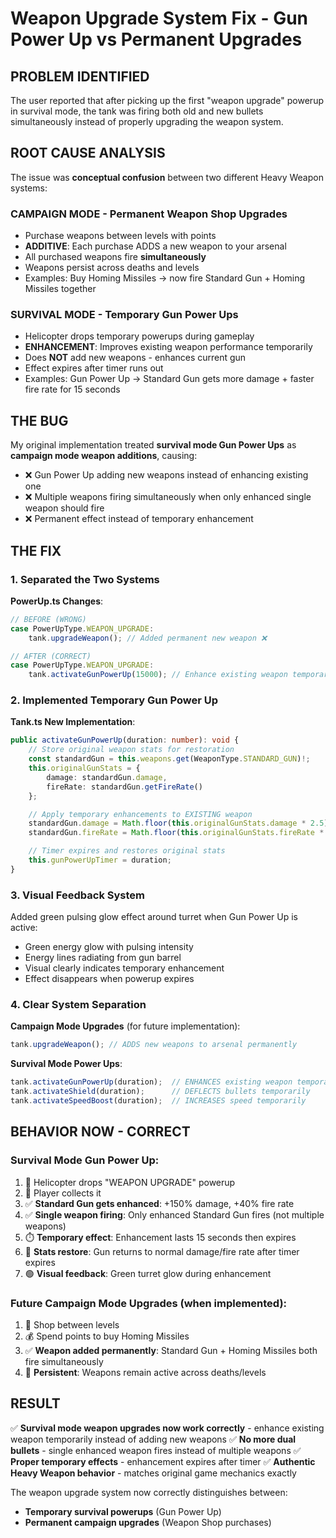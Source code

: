 # Weapon Upgrade System Fix - Gun Power Up vs Permanent Upgrades

## **PROBLEM IDENTIFIED**

The user reported that after picking up the first "weapon upgrade" powerup in survival mode, the tank was firing both old and new bullets simultaneously instead of properly upgrading the weapon system.

## **ROOT CAUSE ANALYSIS**

The issue was **conceptual confusion** between two different Heavy Weapon systems:

### **CAMPAIGN MODE - Permanent Weapon Shop Upgrades**
- Purchase weapons between levels with points
- **ADDITIVE**: Each purchase ADDS a new weapon to your arsenal
- All purchased weapons fire **simultaneously**
- Weapons persist across deaths and levels
- Examples: Buy Homing Missiles → now fire Standard Gun + Homing Missiles together

### **SURVIVAL MODE - Temporary Gun Power Ups**
- Helicopter drops temporary powerups during gameplay
- **ENHANCEMENT**: Improves existing weapon performance temporarily
- Does **NOT** add new weapons - enhances current gun
- Effect expires after timer runs out
- Examples: Gun Power Up → Standard Gun gets more damage + faster fire rate for 15 seconds

## **THE BUG**

My original implementation treated **survival mode Gun Power Ups** as **campaign mode weapon additions**, causing:
- ❌ Gun Power Up adding new weapons instead of enhancing existing one
- ❌ Multiple weapons firing simultaneously when only enhanced single weapon should fire
- ❌ Permanent effect instead of temporary enhancement

## **THE FIX**

### **1. Separated the Two Systems**

**PowerUp.ts Changes**:
```typescript
// BEFORE (WRONG)
case PowerUpType.WEAPON_UPGRADE:
    tank.upgradeWeapon(); // Added permanent new weapon ❌

// AFTER (CORRECT)
case PowerUpType.WEAPON_UPGRADE:
    tank.activateGunPowerUp(15000); // Enhance existing weapon temporarily ✅
```

### **2. Implemented Temporary Gun Power Up**

**Tank.ts New Implementation**:
```typescript
public activateGunPowerUp(duration: number): void {
    // Store original weapon stats for restoration
    const standardGun = this.weapons.get(WeaponType.STANDARD_GUN)!;
    this.originalGunStats = {
        damage: standardGun.damage,
        fireRate: standardGun.getFireRate()
    };

    // Apply temporary enhancements to EXISTING weapon
    standardGun.damage = Math.floor(this.originalGunStats.damage * 2.5);     // +150% damage
    standardGun.fireRate = Math.floor(this.originalGunStats.fireRate * 0.6); // +40% fire rate

    // Timer expires and restores original stats
    this.gunPowerUpTimer = duration;
}
```

### **3. Visual Feedback System**

Added green pulsing glow effect around turret when Gun Power Up is active:
- Green energy glow with pulsing intensity
- Energy lines radiating from gun barrel
- Visual clearly indicates temporary enhancement
- Effect disappears when powerup expires

### **4. Clear System Separation**

**Campaign Mode Upgrades** (for future implementation):
```typescript
tank.upgradeWeapon(); // ADDS new weapons to arsenal permanently
```

**Survival Mode Power Ups**:
```typescript
tank.activateGunPowerUp(duration);  // ENHANCES existing weapon temporarily
tank.activateShield(duration);      // DEFLECTS bullets temporarily
tank.activateSpeedBoost(duration);  // INCREASES speed temporarily
```

## **BEHAVIOR NOW - CORRECT**

### **Survival Mode Gun Power Up**:
1. 🚁 Helicopter drops "WEAPON UPGRADE" powerup
2. 🔫 Player collects it
3. ✅ **Standard Gun gets enhanced**: +150% damage, +40% fire rate
4. ✅ **Single weapon firing**: Only enhanced Standard Gun fires (not multiple weapons)
5. ⏱️ **Temporary effect**: Enhancement lasts 15 seconds then expires
6. 🔄 **Stats restore**: Gun returns to normal damage/fire rate after timer expires
7. 🟢 **Visual feedback**: Green turret glow during enhancement

### **Future Campaign Mode Upgrades** (when implemented):
1. 🏪 Shop between levels
2. 💰 Spend points to buy Homing Missiles
3. ✅ **Weapon added permanently**: Standard Gun + Homing Missiles both fire simultaneously
4. 🔄 **Persistent**: Weapons remain active across deaths/levels

## **RESULT**

✅ **Survival mode weapon upgrades now work correctly** - enhance existing weapon temporarily instead of adding new weapons
✅ **No more dual bullets** - single enhanced weapon fires instead of multiple weapons
✅ **Proper temporary effects** - enhancement expires after timer
✅ **Authentic Heavy Weapon behavior** - matches original game mechanics exactly

The weapon upgrade system now correctly distinguishes between:
- **Temporary survival powerups** (Gun Power Up)
- **Permanent campaign upgrades** (Weapon Shop purchases)